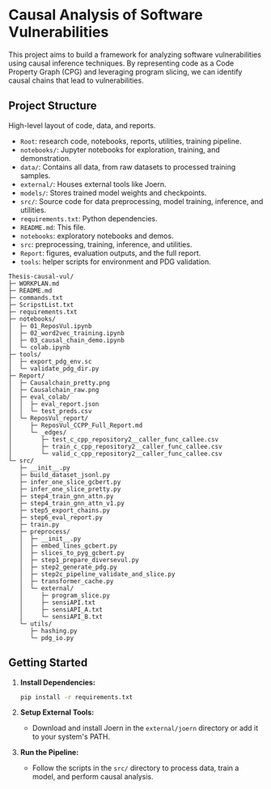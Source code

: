 # Causal Analysis of Software Vulnerabilities

This project aims to build a framework for analyzing software vulnerabilities using causal inference techniques. By representing code as a Code Property Graph (CPG) and leveraging program slicing, we can identify causal chains that lead to vulnerabilities.

## Project Structure


High-level layout of code, data, and reports.
- `Root`: research code, notebooks, reports, utilities, training pipeline.
- `notebooks/`: Jupyter notebooks for exploration, training, and demonstration.
- `data/`: Contains all data, from raw datasets to processed training samples.
- `external/`: Houses external tools like Joern.
- `models/`: Stores trained model weights and checkpoints.
- `src/`: Source code for data preprocessing, model training, inference, and utilities.
- `requirements.txt`: Python dependencies.
- `README.md`: This file.
- `notebooks`: exploratory notebooks and demos.
- `src`: preprocessing, training, inference, and utilities.
- `Report`: figures, evaluation outputs, and the full report.
- `tools`: helper scripts for environment and PDG validation.

```
Thesis-causal-vul/
├─ WORKPLAN.md
├─ README.md
├─ commands.txt
├─ ScripstList.txt
├─ requirements.txt
├─ notebooks/
│  ├─ 01_ReposVul.ipynb
│  ├─ 02_word2vec_training.ipynb
│  ├─ 03_causal_chain_demo.ipynb
│  └─ colab.ipynb
├─ tools/
│  ├─ export_pdg_env.sc
│  └─ validate_pdg_dir.py
├─ Report/
│  ├─ Causalchain_pretty.png
│  ├─ Causalchain_raw.png
│  ├─ eval_colab/
│  │  ├─ eval_report.json
│  │  └─ test_preds.csv
│  └─ ReposVul_report/
│     ├─ ReposVul_CCPP_Full_Report.md
│     └─ _edges/
│        ├─ test_c_cpp_repository2__caller_func_callee.csv
│        ├─ train_c_cpp_repository2__caller_func_callee.csv
│        └─ valid_c_cpp_repository2__caller_func_callee.csv
└─ src/
   ├─ __init__.py
   ├─ build_dataset_jsonl.py
   ├─ infer_one_slice_gcbert.py
   ├─ infer_one_slice_pretty.py
   ├─ step4_train_gnn_attn.py
   ├─ step4_train_gnn_attn_v1.py
   ├─ step5_export_chains.py
   ├─ step6_eval_report.py
   ├─ train.py
   ├─ preprocess/
   │  ├─ __init__.py
   │  ├─ embed_lines_gcbert.py
   │  ├─ slices_to_pyg_gcbert.py
   │  ├─ step1_prepare_diversevul.py
   │  ├─ step2_generate_pdg.py
   │  ├─ step2c_pipeline_validate_and_slice.py
   │  ├─ transformer_cache.py
   │  └─ external/
   │     ├─ program_slice.py
   │     ├─ sensiAPI.txt
   │     ├─ sensiAPI_A.txt
   │     └─ sensiAPI_B.txt
   └─ utils/
      ├─ hashing.py
      └─ pdg_io.py
```


## Getting Started

1.  **Install Dependencies:**
    ```bash
    pip install -r requirements.txt
    ```

2.  **Setup External Tools:**
    - Download and install Joern in the `external/joern` directory or add it to your system's PATH.

3.  **Run the Pipeline:**
    - Follow the scripts in the `src/` directory to process data, train a model, and perform causal analysis.
